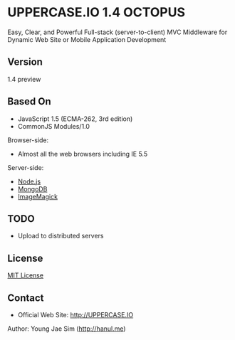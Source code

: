 UPPERCASE.IO 1.4 OCTOPUS
=========
Easy, Clear, and Powerful Full-stack (server-to-client) MVC Middleware for Dynamic Web Site or Mobile Application Development

Version
-------
1.4 preview

Based On
--------
- JavaScript 1.5 (ECMA-262, 3rd edition)
- CommonJS Modules/1.0

Browser-side:
- Almost all the web browsers including IE 5.5

Server-side:
- [Node.js](http://nodejs.org)
- [MongoDB](http://www.mongodb.org)
- [ImageMagick](http://www.imagemagick.org)

TODO
----
- Upload to distributed servers

License
-------
[MIT License](https://github.com/UPPERCASEIO/UPPERCASE.IO/blob/master/LICENSE)

Contact
-------
- Official Web Site: http://UPPERCASE.IO

Author: Young Jae Sim (http://hanul.me)
